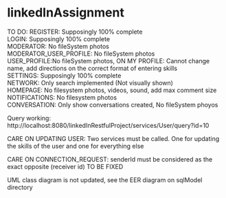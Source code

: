 # linkedInAssignment

TO DO:
	REGISTER: Supposingly 100% complete  
	LOGIN: Supposingly 100% complete  
	MODERATOR: No fileSystem photos  
	MODERATOR_USER_PROFILE: No fileSystem photos  
	USER_PROFILE:No fileSystem photos, ON MY PROFILE: Cannot change name, add directions on the correct format of entering skills  
	SETTINGS: Supposingly 100% complete  
	NETWORK: Only search implemented (Not visually shown)  
	HOMEPAGE: No filesystem photos, videos, sound, add max comment size  
	NOTIFICATIONS: No filesystem photos  
	CONVERSATION: Only show conversations created, No fileSystem phoyos  

Query working: http://localhost:8080/linkedInRestfulProject/services/User/query?id=10

CARE ON UPDATING USER: Two services must be called. One for updating the skills of the user and one for everything else

CARE ON CONNECTION_REQUEST: senderId must be considered as the exact opposite (receiver id) TO BE FIXED
	
UML class diagram is not updated, see the EER diagram on sqlModel directory
